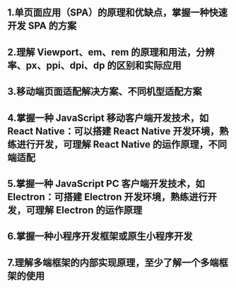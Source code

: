 ## 1.单页面应用（SPA）的原理和优缺点，掌握一种快速开发 SPA 的方案

## 2.理解 Viewport、em、rem 的原理和用法，分辨率、px、ppi、dpi、dp 的区别和实际应用

## 3.移动端页面适配解决方案、不同机型适配方案

## 4.掌握一种 JavaScript 移动客户端开发技术，如 React Native：可以搭建 React Native 开发环境，熟练进行开发，可理解 React Native 的运作原理，不同端适配

## 5.掌握一种 JavaScript PC 客户端开发技术，如 Electron：可搭建 Electron 开发环境，熟练进行开发，可理解 Electron 的运作原理

## 6.掌握一种小程序开发框架或原生小程序开发

## 7.理解多端框架的内部实现原理，至少了解一个多端框架的使用

